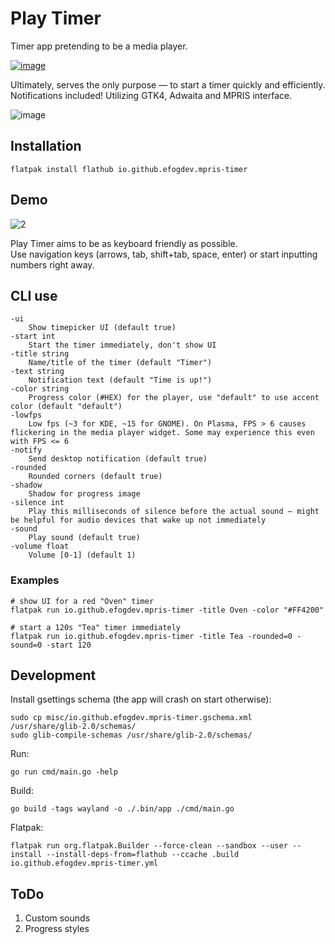 # Play Timer
Timer app pretending to be a media player. 

[![image](https://github.com/user-attachments/assets/75651dc5-de7a-4244-974a-47ee69adac0f)](https://flathub.org/apps/io.github.efogdev.mpris-timer)

Ultimately, serves the only purpose — to start a timer quickly and efficiently. \
Notifications included! Utilizing GTK4, Adwaita and MPRIS interface.

![image](https://github.com/user-attachments/assets/8f84bf5e-53a3-4919-a5b3-341b3f5f34b8)

## Installation

```shell
flatpak install flathub io.github.efogdev.mpris-timer
```

## Demo
![2](https://github.com/user-attachments/assets/8fba3423-0133-4d79-8dfa-46c9995ba96b)

Play Timer aims to be as keyboard friendly as possible. \
Use navigation keys (arrows, tab, shift+tab, space, enter) or start inputting numbers right away.

## CLI use

```text
-ui
	Show timepicker UI (default true)
-start int
	Start the timer immediately, don't show UI
-title string
	Name/title of the timer (default "Timer")
-text string
	Notification text (default "Time is up!")
-color string
	Progress color (#HEX) for the player, use "default" to use accent color (default "default")
-lowfps
	Low fps (~3 for KDE, ~15 for GNOME). On Plasma, FPS > 6 causes flickering in the media player widget. Some may experience this even with FPS <= 6 
-notify
	Send desktop notification (default true)
-rounded
	Rounded corners (default true)
-shadow
	Shadow for progress image
-silence int
	Play this milliseconds of silence before the actual sound — might be helpful for audio devices that wake up not immediately
-sound
	Play sound (default true)
-volume float
	Volume [0-1] (default 1)
```

### Examples

```shell
# show UI for a red "Oven" timer
flatpak run io.github.efogdev.mpris-timer -title Oven -color "#FF4200"  

# start a 120s "Tea" timer immediately
flatpak run io.github.efogdev.mpris-timer -title Tea -rounded=0 -sound=0 -start 120
```

## Development

Install gsettings schema (the app will crash on start otherwise):
```shell
sudo cp misc/io.github.efogdev.mpris-timer.gschema.xml /usr/share/glib-2.0/schemas/
sudo glib-compile-schemas /usr/share/glib-2.0/schemas/
```

Run:
```shell
go run cmd/main.go -help
```

Build:
```shell
go build -tags wayland -o ./.bin/app ./cmd/main.go
```

Flatpak:
```shell
flatpak run org.flatpak.Builder --force-clean --sandbox --user --install --install-deps-from=flathub --ccache .build io.github.efogdev.mpris-timer.yml
```

## ToDo

1) Custom sounds
2) Progress styles
